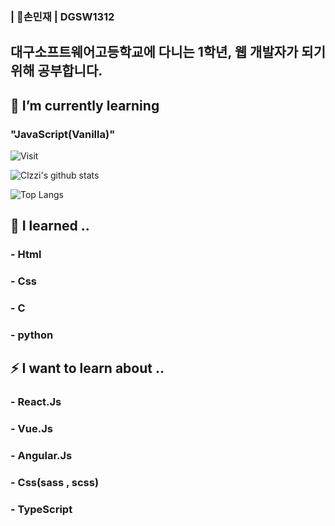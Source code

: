 ### | 💜손민재 | DGSW1312 
## 대구소프트웨어고등학교에 다니는 1학년, 웹 개발자가 되기위해 공부합니다.

<!--
**Clzzi/Clzzi** is a ✨ _special_ ✨ repository because its `README.md` (this file) appears on your GitHub profile.
- 🔭 I’m currently working on ...
- 🌱 I’m currently learning ...
- 👯 I’m looking to collaborate on ...
- 🤔 I’m looking for help with ...
- 💬 Ask me about ...
- 📫 How to reach me: ...
- 😄 Pronouns: ...
- ⚡ Fun fact: ...
-->
## 🌱 I’m currently learning 
###    "JavaScript(Vanilla)"


![Visit](https://hits.seeyoufarm.com/api/count/incr/badge.svg?url=https%3A%2F%2Fgithub.com%2FClzzi%2Fhit-counter&count_bg=%237B62C3&title_bg=%239D7EDF&icon=electron.svg&icon_color=%23B890DF&title=Visit&edge_flat=false)

![Clzzi's github stats](https://github-readme-stats.vercel.app/api?username=Clzzi&show_icons=true&theme=cobalt)

![Top Langs](https://github-readme-stats.vercel.app/api/top-langs/?username=Clzzi&layout=compact)


## 🔭 I learned ..
### - Html
### - Css
### - C
### - python

## ⚡ I want to learn about ..
### - React.Js
### - Vue.Js
### - Angular.Js
### - Css(sass , scss)
### - TypeScript
